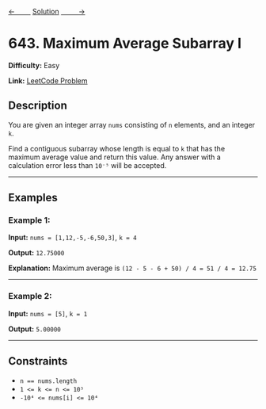 [<-&nbsp;&nbsp;&nbsp;&nbsp;&nbsp;&nbsp;&nbsp;&nbsp;](../53.%20Maximum%20Subarray/statement.md)
[Solution](../643.%20Maximum%20Average%20Subarray%20I/solution.js)
[&nbsp;&nbsp;&nbsp;&nbsp;&nbsp;&nbsp;&nbsp;&nbsp; ->](../3.%20Longest%20Substring%20Without%20Repeating%20Characters/statement.md)

# 643. Maximum Average Subarray I

**Difficulty:** Easy

**Link:** [LeetCode Problem](https://leetcode.com/problems/maximum-average-subarray-i/)

## Description

You are given an integer array `nums` consisting of `n` elements, and an integer `k`.

Find a contiguous subarray whose length is equal to `k` that has the maximum average value and return this value. Any answer with a calculation error less than `10⁻⁵` will be accepted.

---

## Examples

### Example 1:

**Input:**
`nums = [1,12,-5,-6,50,3]`, `k = 4`

**Output:**
`12.75000`

**Explanation:** Maximum average is `(12 - 5 - 6 + 50) / 4 = 51 / 4 = 12.75`

---

### Example 2:

**Input:**
`nums = [5]`, `k = 1`

**Output:**
`5.00000`

---

## Constraints

- `n == nums.length`
- `1 <= k <= n <= 10⁵`
- `-10⁴ <= nums[i] <= 10⁴`
